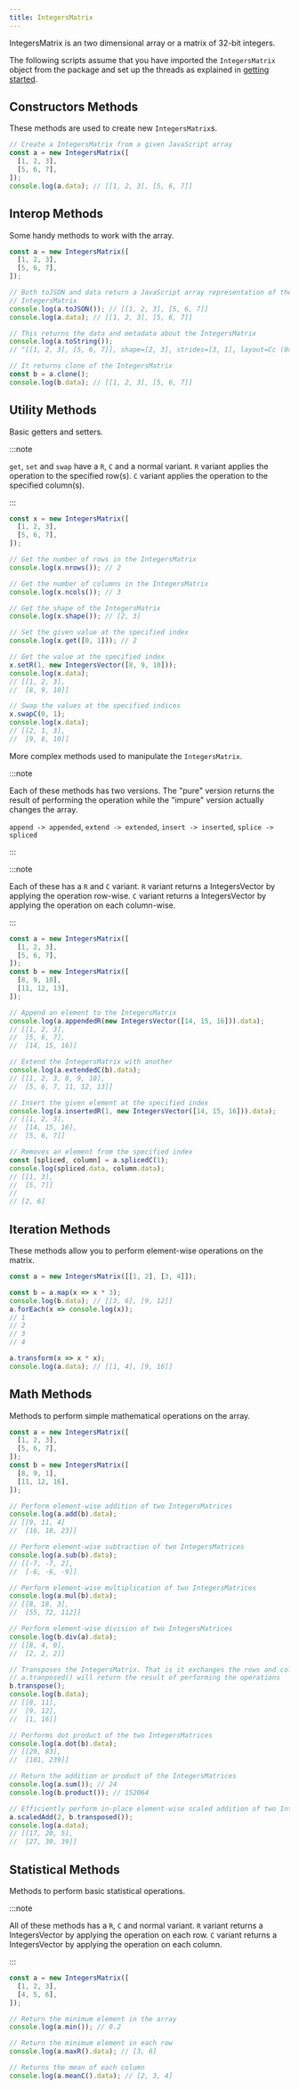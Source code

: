 ```yaml
---
title: IntegersMatrix
---
```


IntegersMatrix is an two dimensional array or a matrix of 32-bit integers.

The following scripts assume that you have imported the `IntegersMatrix` object
from the package and set up the threads as explained in [getting started](../).

## Constructors Methods

These methods are used to create new `IntegersMatrix`s.

```js
// Create a IntegersMatrix from a given JavaScript array
const a = new IntegersMatrix([
  [1, 2, 3],
  [5, 6, 7],
]);
console.log(a.data); // [[1, 2, 3], [5, 6, 7]]
```

## Interop Methods

Some handy methods to work with the array.

```js
const a = new IntegersMatrix([
  [1, 2, 3],
  [5, 6, 7],
]);

// Both toJSON and data return a JavaScript array representation of the
// IntegersMatrix
console.log(a.toJSON()); // [[1, 2, 3], [5, 6, 7]]
console.log(a.data); // [[1, 2, 3], [5, 6, 7]]

// This returns the data and metadata about the IntegersMatrix
console.log(a.toString());
// "[[1, 2, 3], [5, 6, 7]], shape=[2, 3], strides=[3, 1], layout=Cc (0x5), const ndim=2"

// It returns clone of the IntegersMatrix
const b = a.clone();
console.log(b.data); // [[1, 2, 3], [5, 6, 7]]
```

## Utility Methods

Basic getters and setters.

:::note

`get`, `set` and `swap` have a `R`, `C` and a normal variant. `R` variant
applies the operation to the specified row(s). `C` variant applies the operation
to the specified column(s).

:::

```js
const x = new IntegersMatrix([
  [1, 2, 3],
  [5, 6, 7],
]);

// Get the number of rows in the IntegersMatrix
console.log(x.nrows()); // 2

// Get the number of columns in the IntegersMatrix
console.log(x.ncols()); // 3

// Get the shape of the IntegersMatrix
console.log(x.shape()); // [2, 3]

// Set the given value at the specified index
console.log(x.get([0, 1])); // 2

// Get the value at the specified index
x.setR(1, new IntegersVector([8, 9, 10]));
console.log(x.data);
// [[1, 2, 3],
//  [8, 9, 10]]

// Swap the values at the specified indices
x.swapC(0, 1);
console.log(x.data);
// [[2, 1, 3],
//  [9, 8, 10]]
```

More complex methods used to manipulate the `IntegersMatrix`.

:::note

Each of these methods has two versions. The "pure" version returns the result of
performing the operation while the "impure" version actually changes the array.

`append -> appended`,
`extend -> extended`,
`insert -> inserted`,
`splice -> spliced`

:::

:::note

Each of these has a `R` and `C` variant. `R` variant returns a IntegersVector by
applying the operation row-wise. `C` variant returns a IntegersVector by applying
the operation on each column-wise.

:::

```js
const a = new IntegersMatrix([
  [1, 2, 3],
  [5, 6, 7],
]);
const b = new IntegersMatrix([
  [8, 9, 10],
  [11, 12, 13],
]);

// Append an element to the IntegersMatrix
console.log(a.appendedR(new IntegersVector([14, 15, 16])).data);
// [[1, 2, 3],
//  [5, 6, 7],
//  [14, 15, 16]]

// Extend the IntegersMatrix with another
console.log(a.extendedC(b).data);
// [[1, 2, 3, 8, 9, 10],
//  [5, 6, 7, 11, 12, 13]]

// Insert the given element at the specified index
console.log(a.insertedR(1, new IntegersVector([14, 15, 16])).data);
// [[1, 2, 3],
//  [14, 15, 16],
//  [5, 6, 7]]

// Removes an element from the specified index
const [spliced, column] = a.splicedC(1);
console.log(spliced.data, column.data);
// [[1, 3],
//  [5, 7]]
//
// [2, 6]
```

## Iteration Methods

These methods allow you to perform element-wise operations on the matrix.

```js
const a = new IntegersMatrix([[1, 2], [3, 4]]);

const b = a.map(x => x * 3);
console.log(b.data); // [[3, 6], [9, 12]]
a.forEach(x => console.log(x));
// 1
// 2
// 3
// 4

a.transform(x => x * x);
console.log(a.data); // [[1, 4], [9, 16]]
```

## Math Methods

Methods to perform simple mathematical operations on the array.

```js
const a = new IntegersMatrix([
  [1, 2, 3],
  [5, 6, 7],
]);
const b = new IntegersMatrix([
  [8, 9, 1],
  [11, 12, 16],
]);

// Perform element-wise addition of two IntegersMatrices
console.log(a.add(b).data);
// [[9, 11, 4]
//  [16, 18, 23]]

// Perform element-wise subtraction of two IntegersMatrices
console.log(a.sub(b).data);
// [[-7, -7, 2],
//  [-6, -6, -9]]

// Perform element-wise multiplication of two IntegersMatrices
console.log(a.mul(b).data);
// [[8, 18, 3],
//  [55, 72, 112]]

// Perform element-wise division of two IntegersMatrices
console.log(b.div(a).data);
// [[8, 4, 0],
//  [2, 2, 2]]

// Transposes the IntegersMatrix. That is it exchanges the rows and columns.
// a.tranposed() will return the result of performing the operations
b.transpose();
console.log(b.data);
// [[8, 11],
//  [9, 12],
//  [1, 16]]

// Performs dot product of the two IntegersMatrices
console.log(a.dot(b).data);
// [[29, 83],
//  [101, 239]]

// Return the addition or product of the IntegersMatrices
console.log(a.sum()); // 24
console.log(b.product()); // 152064

// Efficiently perform in-place element-wise scaled addition of two IntegersMatrices
a.scaledAdd(2, b.transposed());
console.log(a.data);
// [[17, 20, 5],
//  [27, 30, 39]]
```

## Statistical Methods

Methods to perform basic statistical operations.

:::note

All of these methods has a `R`, `C` and normal variant. `R` variant returns a
IntegersVector by applying the operation on each row. `C` variant returns a
IntegersVector by applying the operation on each column.

:::

```js
const a = new IntegersMatrix([
  [1, 2, 3],
  [4, 5, 6],
]);

// Return the minimum element in the array
console.log(a.min()); // 0.2

// Return the minimum element in each row
console.log(a.maxR().data); // [3, 6]

// Returns the mean of each column
console.log(a.meanC().data); // [2, 3, 4]
```
